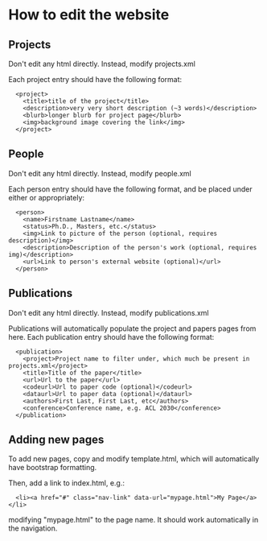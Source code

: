 # How to edit the website

## Projects

Don't edit any html directly. Instead, modify projects.xml

Each project entry should have the following format:
```
  <project>
    <title>title of the project</title>
    <description>very very short description (~3 words)</description>
    <blurb>longer blurb for project page</blurb>
    <img>background image covering the link</img>
  </project>
```

## People

Don't edit any html directly. Instead, modify people.xml

Each person entry should have the following format, and be placed under either <current> or <past> appropriately:
```
  <person>
    <name>Firstname Lastname</name>
    <status>Ph.D., Masters, etc.</status>
    <img>Link to picture of the person (optional, requires description)</img>
    <description>Description of the person's work (optional, requires img)</description>
    <url>Link to person's external website (optional)</url>
  </person>
```

## Publications

Don't edit any html directly. Instead, modify publications.xml

Publications will automatically populate the project and papers pages from here. Each publication entry should have the following format:
```
  <publication>
    <project>Project name to filter under, which much be present in projects.xml</project>
    <title>Title of the paper</title>
    <url>Url to the paper</url>
    <codeurl>Url to paper code (optional)</codeurl>
    <dataurl>Url to paper data (optional)</dataurl>
    <authors>First Last, First Last, etc</authors>
    <conference>Conference name, e.g. ACL 2030</conference>
  </publication>
```
  
## Adding new pages
To add new pages, copy and modify template.html, which will automatically have bootstrap formatting. 

Then, add a link to index.html, e.g.:
```
  <li><a href="#" class="nav-link" data-url="mypage.html">My Page</a></li>
```
modifying "mypage.html" to the page name. It should work automatically in the navigation.
